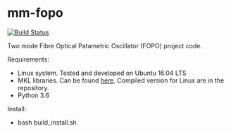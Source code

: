 # mm-fopo

[![Build Status](https://travis-ci.com/Computational-Nonlinear-Optics-ORC/mm-fopo.svg?token=UafEdqSJuFtM7z2nYK1k&branch=master)](https://travis-ci.com/Computational-Nonlinear-Optics-ORC/mm-fopo)


Two mode Fibre Optical Patametric Oscillator (FOPO) project code. 

Requirements:
* Linux system. Tested and developed on Ubuntu 16.04 LTS
* MKL libraries. Can be found [here](https://software.seek.intel.com/performance-libraries). Compiled version for Linux are in the repository.
* Python 3.6

Install:
* bash build_install.sh


